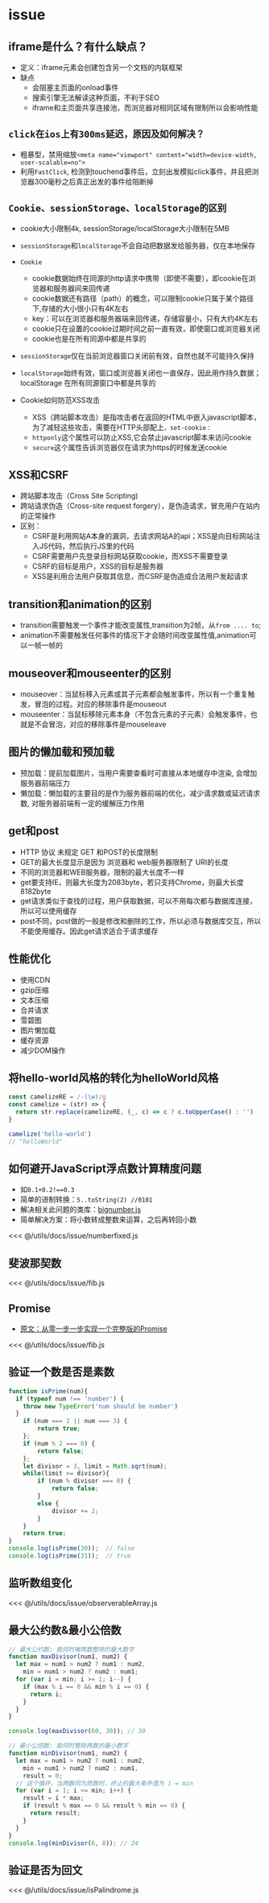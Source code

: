 # issue

## iframe是什么？有什么缺点？

- 定义：iframe元素会创建包含另一个文档的内联框架
- 缺点
  - 会阻塞主页面的onload事件
  - 搜索引擎无法解读这种页面，不利于SEO
  - iframe和主页面共享连接池，而浏览器对相同区域有限制所以会影响性能

## `click在ios上有300ms延迟，原因及如何解决？`

- 粗暴型，禁用缩放`<meta name="viewport" content="width=device-width, user-scalable=no">`
- 利用`FastClick`, 检测到touchend事件后，立刻出发模拟click事件，并且把浏览器300毫秒之后真正出发的事件给阻断掉

## `Cookie、sessionStorage、localStorage的区别`

- cookie大小限制4k, sessionStorage/localStorage大小限制在5MB
- `sessionStorage`和`localStorage`不会自动把数据发给服务器，仅在本地保存
- `Cookie`
  - cookie数据始终在同源的http请求中携带（即使不需要），即cookie在浏览器和服务器间来回传递
  - cookie数据还有路径（path）的概念，可以限制cookie只属于某个路径下,存储的大小很小只有4K左右
  - key：可以在浏览器和服务器端来回传递，存储容量小，只有大约4K左右
  - cookie只在设置的cookie过期时间之前一直有效，即使窗口或浏览器关闭
  - cookie也是在所有同源中都是共享的

- `sessionStorage`仅在当前浏览器窗口关闭前有效，自然也就不可能持久保持
- `localStorage`始终有效，窗口或浏览器关闭也一直保存，因此用作持久数据；localStorage 在所有同源窗口中都是共享的
- Cookie如何防范XSS攻击
  - XSS（跨站脚本攻击）是指攻击者在返回的HTML中嵌入javascript脚本，为了减轻这些攻击，需要在HTTP头部配上`，set-cookie：`
  - `httponly`这个属性可以防止XSS,它会禁止javascript脚本来访问cookie
  - `secure`这个属性告诉浏览器仅在请求为https的时候发送cookie

## XSS和CSRF

- 跨站脚本攻击（Cross Site Scripting)
- 跨站请求伪造（Cross-site request forgery），是伪造请求，冒充用户在站内的正常操作
- 区别：
  - CSRF是利用网站A本身的漏洞，去请求网站A的api；XSS是向目标网站注入JS代码，然后执行JS里的代码
  - CSRF需要用户先登录目标网站获取cookie，而XSS不需要登录
  - CSRF的目标是用户，XSS的目标是服务器
  - XSS是利用合法用户获取其信息，而CSRF是伪造成合法用户发起请求


## transition和animation的区别

- transition需要触发一个事件才能改变属性,transition为2帧，从`from .... to`;
- animation不需要触发任何事件的情况下才会随时间改变属性值,animation可以一帧一帧的

## mouseover和mouseenter的区别

- mouseover：当鼠标移入元素或其子元素都会触发事件，所以有一个重复触发，冒泡的过程。对应的移除事件是mouseout
- mouseenter：当鼠标移除元素本身（不包含元素的子元素）会触发事件，也就是不会冒泡，对应的移除事件是mouseleave

## 图片的懒加载和预加载

- 预加载：提前加载图片，当用户需要查看时可直接从本地缓存中渲染, 会增加服务器前端压力
- 懒加载：懒加载的主要目的是作为服务器前端的优化，减少请求数或延迟请求数, 对服务器前端有一定的缓解压力作用

## get和post

- HTTP 协议 未规定 GET 和POST的长度限制
- GET的最大长度显示是因为 浏览器和 web服务器限制了 URI的长度
- 不同的浏览器和WEB服务器，限制的最大长度不一样
- get要支持IE，则最大长度为2083byte，若只支持Chrome，则最大长度 8182byte
- get请求类似于查找的过程，用户获取数据，可以不用每次都与数据库连接，所以可以使用缓存
- post不同，post做的一般是修改和删除的工作，所以必须与数据库交互，所以不能使用缓存。因此get请求适合于请求缓存

## 性能优化

- 使用CDN
- gzip压缩
- 文本压缩
- 合并请求
- 雪碧图
- 图片懒加载
- 缓存资源
- 减少DOM操作

## 将hello-world风格的转化为helloWorld风格

<CodeBlock>

```js
const camelizeRE = /-(\w)/g
const camelize = (str) => {
  return str.replace(camelizeRE, (_, c) => c ? c.toUpperCase() : '')
}

camelize('hello-world')
// "helloWorld"
```

</CodeBlock>

## 如何避开JavaScript浮点数计算精度问题

- 如`0.1+0.2!==0.3`
- 简单的进制转换：`5..toString(2) //0101`
- 解决相关此问题的类库：[bignumber.js](https://github.com/MikeMcl/bignumber.js)
- 简单解决方案：将小数转成整数来运算，之后再转回小数

<CodeBlock title="浮点数计算精度" show="false">

<<< @/utils/docs/issue/numberfixed.js

</CodeBlock>

## 斐波那契数

<<< @/utils/docs/issue/fib.js

## Promise

- [原文：从零一步一步实现一个完整版的Promise](https://juejin.im/post/5d59757f6fb9a06ae76405c6)

<CodeBlock title="点击展开" show="false">

<<< @/utils/docs/issue/fib.js

</CodeBlock>

## 验证一个数是否是素数

```js
function isPrime(num){
  if (typeof num !== 'number') {
    throw new TypeError('num should be number')
  }
	if (num === 2 || num === 3) {
		return true;
	};
	if (num % 2 === 0) {
		return false;
	};
	let divisor = 3, limit = Math.sqrt(num);
	while(limit >= divisor){
		if (num % divisor === 0) {
			return false;
		}
		else {
			divisor += 2;
		}
	}
	return true;
}
console.log(isPrime(30));  // false
console.log(isPrime(31));  // true
```

## 监听数组变化

<<< @/utils/docs/issue/observerableArray.js

## 最大公约数&最小公倍数

```js
// 最大公约数: 能同时被两数整除的最大数字
function maxDivisor(num1, num2) {
  let max = num1 > num2 ? num1 : num2,
    min = num1 > num2 ? num2 : num1;
  for (var i = min; i >= 1; i--) {
    if (max % i == 0 && min % i == 0) {
      return i;
    }
  }
}

console.log(maxDivisor(60, 30)); // 30

// 最小公倍数: 能同时整除两数的最小数字
function minDivisor(num1, num2) {
  let max = num1 > num2 ? num1 : num2,
    min = num1 > num2 ? num2 : num1,
    result = 0;
  // 这个循环，当两数同为质数时，终止的最大条件值为 i = min
  for (var i = 1; i <= min; i++) {
    result = i * max;
    if (result % max == 0 && result % min == 0) {
      return result;
    }
  }
}
console.log(minDivisor(6, 8)); // 24
```

## 验证是否为回文

<<< @/utils/docs/issue/isPalindrome.js
